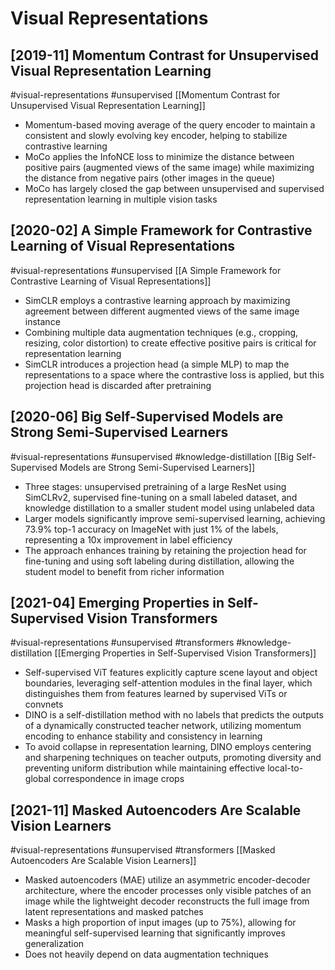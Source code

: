 # Visual Representations

## [2019-11] Momentum Contrast for Unsupervised Visual Representation Learning

#visual-representations
#unsupervised
[[Momentum Contrast for Unsupervised Visual Representation Learning]]
- Momentum-based moving average of the query encoder to maintain a consistent and slowly evolving key encoder, helping to stabilize contrastive learning
- MoCo applies the InfoNCE loss to minimize the distance between positive pairs (augmented views of the same image) while maximizing the distance from negative pairs (other images in the queue)
- MoCo has largely closed the gap between unsupervised and supervised representation learning in multiple vision tasks

## [2020-02] A Simple Framework for Contrastive Learning of Visual Representations

#visual-representations
#unsupervised
[[A Simple Framework for Contrastive Learning of Visual Representations]]
- SimCLR employs a contrastive learning approach by maximizing agreement between different augmented views of the same image instance
- Combining multiple data augmentation techniques (e.g., cropping, resizing, color distortion) to create effective positive pairs is critical for representation learning
- SimCLR introduces a projection head (a simple MLP) to map the representations to a space where the contrastive loss is applied, but this projection head is discarded after pretraining

## [2020-06] Big Self-Supervised Models are Strong Semi-Supervised Learners

#visual-representations
#unsupervised
#knowledge-distillation
[[Big Self-Supervised Models are Strong Semi-Supervised Learners]]
- Three stages: unsupervised pretraining of a large ResNet using SimCLRv2, supervised fine-tuning on a small labeled dataset, and knowledge distillation to a smaller student model using unlabeled data
- Larger models significantly improve semi-supervised learning, achieving 73.9% top-1 accuracy on ImageNet with just 1% of the labels, representing a 10x improvement in label efficiency
- The approach enhances training by retaining the projection head for fine-tuning and using soft labeling during distillation, allowing the student model to benefit from richer information

## [2021-04] Emerging Properties in Self-Supervised Vision Transformers

#visual-representations
#unsupervised
#transformers
#knowledge-distillation
[[Emerging Properties in Self-Supervised Vision Transformers]]
- Self-supervised ViT features explicitly capture scene layout and object boundaries, leveraging self-attention modules in the final layer, which distinguishes them from features learned by supervised ViTs or convnets
- DINO is a self-distillation method with no labels that predicts the outputs of a dynamically constructed teacher network, utilizing momentum encoding to enhance stability and consistency in learning
- To avoid collapse in representation learning, DINO employs centering and sharpening techniques on teacher outputs, promoting diversity and preventing uniform distribution while maintaining effective local-to-global correspondence in image crops

## [2021-11] Masked Autoencoders Are Scalable Vision Learners

#visual-representations
#unsupervised
#transformers
[[Masked Autoencoders Are Scalable Vision Learners]]
- Masked autoencoders (MAE) utilize an asymmetric encoder-decoder architecture, where the encoder processes only visible patches of an image while the lightweight decoder reconstructs the full image from latent representations and masked patches
- Masks a high proportion of input images (up to 75%), allowing for meaningful self-supervised learning that significantly improves generalization
- Does not heavily depend on data augmentation techniques
